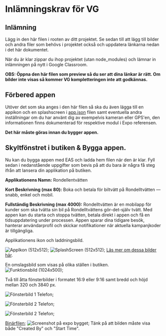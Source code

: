 # Inlämningskrav för VG

## Inlämning

Lägg in den här filen i rooten av ditt projektet. Se sedan till att lägg till bilder och andra filer som behövs i projektet också och uppdatera länkarna nedan i det här dokumentet.

När du är klar zippar du ihop projektet (utan node_modules) och lämnar in inlämningen på nytt i Google Classroom.

**OBS: Öppna den här filen som preview så du ser att dina länkar är rätt. Om bilder inte visas så kommer VG kompletteringen inte att godkännas.**

## Förbered appen

Utöver det som ska anges i den här filen så ska du även lägga till en appikon och en splashscreen i [app.json](./app.json) filen samt eventuella andra inställningar om du har använt dig av exempelvis kameran eller GPS'en, den informationen finns dokumenterad för respektive modul i Expo referensen.

**Det här måste göras innan du bygger appen.**

## Skyltfönstret i butiken & Bygga appen.

Nu kan du bygga appen med EAS och ladda hem filen när den är klar. Fyll sedan i nedanstående uppgifter som bevis på att du bara är några få steg ifrån att lansera din applikation på butiken.

**Applikationens Namn:** Rondellentvätten

**Kort Beskrivning (max 80):** Boka och betala för biltvätt på Rondelltvätten — snabb, enkel och mobil.

**Fullständig Beskrivning (max 4000):** Rondelltvätten är en mobilapp för kunder som ska tvätta sin bil på Rondelltvättens gör-det-själv tvätt. Med appen kan du starta och stoppa tvätten, betala direkt i appen och få en tidsuppdatering under processen. Appen sparar dina tidigare besök, hanterar användarprofil och skickar notifikationer när aktuella kampanjkoder är tillgängliga.

Applikationens ikon och laddningsbild.

![AppIkon (512x512)](assets\images\icon.png);
![SplashScreen (512x512)](assets\images\splash-icon.png);
[Läs mer om dessa bilder här](https://docs.expo.dev/develop/user-interface/splash-screen-and-app-icon/).

En omslagsbild som visas på olika ställen i butiken.
![Funktionsbild (1024x500)](assets\images\Funktionsbild.png);

Två till åtta fönsterbilder i formatet 16:9 eller 9:16 samt bredd och höjd mellan 320 och 3840 px.

![Fönsterbild 1 Telefon](assets\images\Screenshot_20251028_152638_ExpoGo.jpg);

![Fönsterbild 2 Telefon](assets\images\Screenshot_20251028_152927_ExpoGo.jpg);

![Fönsterbild 2 Telefon](assets\images\Screenshot_20251028_152936_ExpoGo.jpg);

[Binärfilen](application-471c039f-c99b-467d-90c5-822ef15e8e15.aab);
![Screenshot på expo bygget](assets\build\expoPrintScreen.png);
Tänk på att bilden måste visa både "Created By" och "Start Time".
